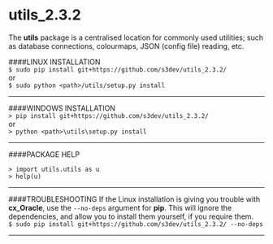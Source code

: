 # utils_2.3.2

The **utils** package is a centralised location for commonly used utilities; such as database connections, colourmaps, JSON (config file) reading, etc.


####LINUX INSTALLATION  
`$ sudo pip install git+https://github.com/s3dev/utils_2.3.2/`  
or  
`$ sudo python <path>/utils/setup.py install`  

-----  

####WINDOWS INSTALLATION  
`> pip install git+https://github.com/s3dev/utils_2.3.2/`  
or  
`> python <path>\utils\setup.py install`  

-----  

####PACKAGE HELP
```
> import utils.utils as u
> help(u)
```  
-----  

####TROUBLESHOOTING
If the Linux installation is giving you trouble with **cx_Oracle**, use the `--no-deps` argument for **pip**.  This will ignore the dependencies, and allow you to install them yourself, if you require them.  
`$ sudo pip install git+https://github.com/s3dev/utils_2.3.2/ --no-deps`  

-----
